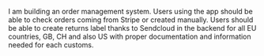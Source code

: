 I am building an order management system.
Users using the app should be able to check orders coming from Stripe or created manually.
Users should be able to create returns label thanks to Sendcloud in the backend for all EU countries, GB, CH and also US with proper documentation and information needed for each customs.
